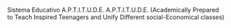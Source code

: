Sistema Educativo A.P.T.I.T.U.D.E.
A.P.T.I.T.U.D.E.
(Academically Prepared to Teach Inspired Teenagers and Unify Different social-Economical classes)
